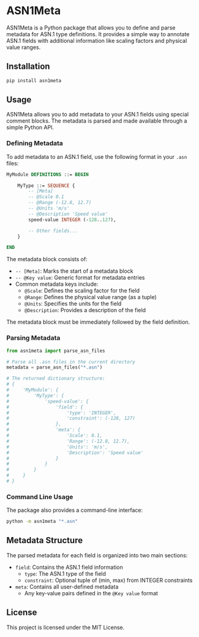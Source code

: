 # ASN1Meta

ASN1Meta is a Python package that allows you to define and parse metadata for ASN.1 type definitions. It provides a simple way to annotate ASN.1 fields with additional information like scaling factors and physical value ranges.

## Installation

```bash
pip install asn1meta
```

## Usage

ASN1Meta allows you to add metadata to your ASN.1 fields using special comment blocks. The metadata is parsed and made available through a simple Python API.

### Defining Metadata

To add metadata to an ASN.1 field, use the following format in your `.asn` files:

```asn1
MyModule DEFINITIONS ::= BEGIN

    MyType ::= SEQUENCE {
        -- [Meta]
        -- @Scale 0.1
        -- @Range (-12.8, 12.7)
        -- @Units 'm/s'
        -- @Description 'Speed value'
        speed-value INTEGER (-128..127),

        -- Other fields...
    }

END
```

The metadata block consists of:

- `-- [Meta]`: Marks the start of a metadata block
- `-- @Key value`: Generic format for metadata entries
- Common metadata keys include:
  - `@Scale`: Defines the scaling factor for the field
  - `@Range`: Defines the physical value range (as a tuple)
  - `@Units`: Specifies the units for the field
  - `@Description`: Provides a description of the field

The metadata block must be immediately followed by the field definition.

### Parsing Metadata

```python
from asn1meta import parse_asn_files

# Parse all .asn files in the current directory
metadata = parse_asn_files("*.asn")

# The returned dictionary structure:
# {
#     'MyModule': {
#         'MyType': {
#             'speed-value': {
#                 'field': {
#                     'type': 'INTEGER',
#                     'constraint': (-128, 127)
#                 },
#                 'meta': {
#                     'Scale': 0.1,
#                     'Range': (-12.8, 12.7),
#                     'Units': 'm/s',
#                     'Description': 'Speed value'
#                 }
#             }
#         }
#     }
# }
```

### Command Line Usage

The package also provides a command-line interface:

```bash
python -m asn1meta "*.asn"
```

## Metadata Structure

The parsed metadata for each field is organized into two main sections:

- `field`: Contains the ASN.1 field information
  - `type`: The ASN.1 type of the field
  - `constraint`: Optional tuple of (min, max) from INTEGER constraints
- `meta`: Contains all user-defined metadata
  - Any key-value pairs defined in the `@Key value` format

## License

This project is licensed under the MIT License.
